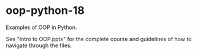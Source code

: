 # oop-python-18

Examples of OOP in Python.

See "Intro to OOP.pptx" for the complete course and guidelines of how to navigate through the files.
